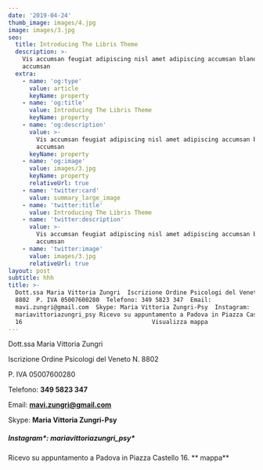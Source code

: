 ```yaml
---
date: '2019-04-24'
thumb_image: images/4.jpg
image: images/3.jpg
seo:
  title: Introducing The Libris Theme
  description: >-
    Vis accumsan feugiat adipiscing nisl amet adipiscing accumsan blandit
    accumsan
  extra:
    - name: 'og:type'
      value: article
      keyName: property
    - name: 'og:title'
      value: Introducing The Libris Theme
      keyName: property
    - name: 'og:description'
      value: >-
        Vis accumsan feugiat adipiscing nisl amet adipiscing accumsan blandit
        accumsan
      keyName: property
    - name: 'og:image'
      value: images/3.jpg
      keyName: property
      relativeUrl: true
    - name: 'twitter:card'
      value: summary_large_image
    - name: 'twitter:title'
      value: Introducing The Libris Theme
    - name: 'twitter:description'
      value: >-
        Vis accumsan feugiat adipiscing nisl amet adipiscing accumsan blandit
        accumsan
    - name: 'twitter:image'
      value: images/3.jpg
      relativeUrl: true
layout: post
subtitle: hhh
title: >-
  Dott.ssa Maria Vittoria Zungri  Iscrizione Ordine Psicologi del Veneto N.
  8802  P. IVA 05007600280  Telefono: 349 5823 347  Email:
  mavi.zungri@gmail.com  Skype: Maria Vittoria Zungri-Psy  Instagram:
  mariavittoriazungri_psy Ricevo su appuntamento a Padova in Piazza Castello
  16                                     Visualizza mappa
---
```

Dott.ssa Maria Vittoria Zungri

Iscrizione Ordine Psicologi del Veneto N. 8802

P. IVA 05007600280

Telefono: **349 5823 347**

Email: **mavi.zungri@gmail.com**

Skype: **Maria Vittoria Zungri-Psy**

##### Instagram\*: **mariavittoriazungri_psy**\*

Ricevo su appuntamento a Padova in Piazza Castello 16.    **    mappa**
